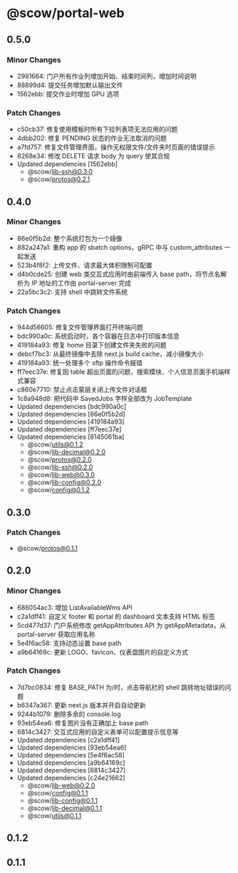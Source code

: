 # @scow/portal-web

## 0.5.0

### Minor Changes

- 2981664: 门户所有作业列增加开始、结束时间列，增加时间说明
- 88899d4: 提交任务增加默认输出文件
- 1562ebb: 提交作业时增加 GPU 选项

### Patch Changes

- c50cb37: 修复使用模板时所有下拉列表项无法应用的问题
- 4dbb202: 修复 PENDING 状态的作业无法取消的问题
- a7fd757: 修复文件管理界面，操作无权限文件/文件夹时页面的错误提示
- 8268e34: 修改 DELETE 请求 body 为 query 使其合规
- Updated dependencies [1562ebb]
  - @scow/lib-ssh@0.3.0
  - @scow/protos@0.2.1

## 0.4.0

### Minor Changes

- 86e0f5b2d: 整个系统打包为一个镜像
- 882a247a1: 重构 app 的 sbatch options，gRPC 中与 custom_attributes 一起发送
- 523b4f8f2: 上传文件、请求最大体积限制可配置
- d4b0cde25: 创建 web 类交互式应用时由前端传入 base path，将节点名解析为 IP 地址的工作由 portal-server 完成
- 22a5bc3c2: 支持 shell 中跳转文件系统

### Patch Changes

- 944d56605: 修复文件管理界面打开终端问题
- bdc990a0c: 系统启动时，各个容器在日志中打印版本信息
- 419184a93: 修复 home 目录下创建文件夹失败的问题
- debcf7bc3: 从最终镜像中去除 next.js build cache，减小镜像大小
- 419184a93: 统一处理多个 sftp 操作命令报错
- ff7eec37e: 修复因 table 超出页面的问题，搜索模块、个人信息页面手机端样式兼容
- c860e7710: 禁止点击蒙层关闭上传文件对话框
- 1c8a948d8: 把代码中 SavedJobs 字样全部改为 JobTemplate
- Updated dependencies [bdc990a0c]
- Updated dependencies [86e0f5b2d]
- Updated dependencies [419184a93]
- Updated dependencies [ff7eec37e]
- Updated dependencies [8145061ba]
  - @scow/utils@0.1.2
  - @scow/lib-decimal@0.2.0
  - @scow/protos@0.2.0
  - @scow/lib-ssh@0.2.0
  - @scow/lib-web@0.3.0
  - @scow/lib-config@0.2.0
  - @scow/config@0.1.2

## 0.3.0

### Patch Changes

- @scow/protos@0.1.1

## 0.2.0

### Minor Changes

- 686054ac3: 增加 ListAvailableWms API
- c2a1dff41: 自定义 footer 和 portal 的 dashboard 文本支持 HTML 标签
- 5cd477d37: 门户系统修改 getAppAttributes API 为 getAppMetadata，从 portal-server 获取应用名称
- 5e4f6ac58: 支持动态设置 base path
- a9b64169c: 更新 LOGO、favicon、仪表盘图片的自定义方式

### Patch Changes

- 7d7bc0834: 修复 BASE_PATH 为/时，点击导航栏的 shell 跳转地址错误的问题
- b6347a367: 更新 next.js 版本并开启自动更新
- 9244b1079: 删除多余的 console.log
- 93eb54ea6: 修复图片没有正确加上 base path
- 6814c3427: 交互式应用的自定义表单可以配置提示信息等
- Updated dependencies [c2a1dff41]
- Updated dependencies [93eb54ea6]
- Updated dependencies [5e4f6ac58]
- Updated dependencies [a9b64169c]
- Updated dependencies [6814c3427]
- Updated dependencies [c24e21662]
  - @scow/lib-web@0.2.0
  - @scow/config@0.1.1
  - @scow/lib-config@0.1.1
  - @scow/lib-decimal@0.1.1
  - @scow/utils@0.1.1

## 0.1.2

## 0.1.1
